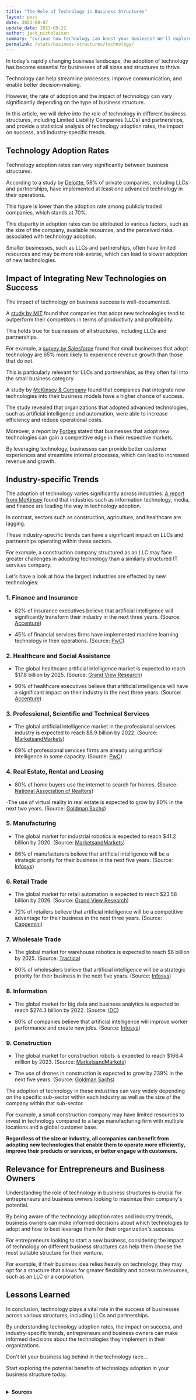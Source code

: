 ```yaml
---
title: "The Role of Technology in Business Structures"
layout: post
date: 2023-08-07
update_date: 2023-09-22
author: jack_nicholaisen
summary: "Curious how technology can boost your business? We'll explore its adoption and impact on LLCs, partnerships, and industry trends for your growth and success."
permalink: /stats/business-structures/technology/
--- 
```


In today's rapidly changing business landscape, the adoption of technology has become essential for businesses of all sizes and structures to thrive. 

Technology can help streamline processes, improve communication, and enable better decision-making. 

However, the rate of adoption and the impact of technology can vary significantly depending on the type of business structure. 

In this article, we will delve into the role of technology in different business structures, including Limited Liability Companies (LLCs) and partnerships, and provide a statistical analysis of technology adoption rates, the impact on success, and industry-specific trends.

## Technology Adoption Rates

Technology adoption rates can vary significantly between business structures. 

According to a study by [Deloitte](https://www2.deloitte.com/us/en/insights/topics/strategy/technology-trends-private-companies.html), 58% of private companies, including LLCs and partnerships, have implemented at least one advanced technology in their operations. 

This figure is lower than the adoption rate among publicly traded companies, which stands at 70%.

This disparity in adoption rates can be attributed to various factors, such as the size of the company, available resources, and the perceived risks associated with technology adoption. 

Smaller businesses, such as LLCs and partnerships, often have limited resources and may be more risk-averse, which can lead to slower adoption of new technologies.

## Impact of Integrating New Technologies on Success

The impact of technology on business success is well-documented. 

A [study by MIT](https://www.technologyreview.com/s/516601/how-technology-is-destroying-jobs/) found that companies that adopt new technologies tend to outperform their competitors in terms of productivity and profitability. 

This holds true for businesses of all structures, including LLCs and partnerships.

For example, a [survey by Salesforce](https://www.salesforce.com/blog/2015/10/how-technology-is-impacting-small-businesses.html) found that small businesses that adopt technology are 65% more likely to experience revenue growth than those that do not. 

This is particularly relevant for LLCs and partnerships, as they often fall into the small business category.

A study by [McKinsey & Company](https://www.mckinsey.com/business-functions/mckinsey-digital/our-insights/the-next-normal-arrives-trends-that-will-define-2021-and-beyond) found that companies that integrate new technologies into their business models have a higher chance of success. 

The study revealed that organizations that adopted advanced technologies, such as artificial intelligence and automation, were able to increase efficiency and reduce operational costs. 

Moreover, a report by [Forbes](https://www.forbes.com/sites/quora/2019/03/19/how-is-technology-changing-the-way-business-is-done/?sh=3c7a4f2d5bb0) stated that businesses that adopt new technologies can gain a competitive edge in their respective markets. 

By leveraging technology, businesses can provide better customer experiences and streamline internal processes, which can lead to increased revenue and growth.

## Industry-specific Trends

The adoption of technology varies significantly across industries. [A report from McKinsey](https://www.mckinsey.com/business-functions/mckinsey-digital/our-insights/digital-america-a-tale-of-the-haves-and-have-mores) found that industries such as information technology, media, and finance are leading the way in technology adoption. 

In contrast, sectors such as construction, agriculture, and healthcare are lagging.

These industry-specific trends can have a significant impact on LLCs and partnerships operating within these sectors. 

For example, a construction company structured as an LLC may face greater challenges in adopting technology than a similarly structured IT services company.

Let's have a look at how the largest industries are effected by new technologies:

### 1.   Finance and Insurance

-  82% of insurance executives believe that artificial intelligence will significantly transform their industry in the next three years. (Source: [Accenture](https://www.accenture.com/us-en/insight-insurance-artificial-intelligence))

-  45% of financial services firms have implemented machine learning technology in their operations. (Source: [PwC](https://www.pwc.com/us/en/industries/financial-services/research-institute/top-issues/artificial-intelligence.html))

### 2.   Healthcare and Social Assistance

-  The global healthcare artificial intelligence market is expected to reach \$17.8 billion by 2025. (Source: [Grand View Research](https://www.grandviewresearch.com/industry-analysis/healthcare-artificial-intelligence-ai-market))

-  90% of healthcare executives believe that artificial intelligence will have a significant impact on their industry in the next three years. (Source: [Accenture](https://www.accenture.com/us-en/insight-artificial-intelligence-healthcare))

### 3.   Professional, Scientific and Technical Services

-  The global artificial intelligence market in the professional services industry is expected to reach \$8.9 billion by 2022. (Source: [MarketsandMarkets](https://www.marketsandmarkets.com/Market-Reports/artificial-intelligence-market-74851580.html))

-  69% of professional services firms are already using artificial intelligence in some capacity. (Source: [PwC](https://www.pwc.com/us/en/industries/financial-services/research-institute/top-issues/artificial-intelligence.html))

### 4.  Real Estate, Rental and Leasing

- 80% of home buyers use the internet to search for homes. (Source: [National Association of Realtors](https://www.nar.realtor/research-and-statistics/quick-real-estate-statistics))

-The use of virtual reality in real estate is expected to grow by 80% in the next two years. (Source: [Goldman Sachs](https://www.goldmansachs.com/insights/pages/virtual-and-augmented-reality/report.pdf))

### 5.  Manufacturing

- The global market for industrial robotics is expected to reach \$41.2 billion by 2020. (Source: [MarketsandMarkets](https://www.marketsandmarkets.com/Market-Reports/industrial-robotics-market-643.html))

- 86% of manufacturers believe that artificial intelligence will be a strategic priority for their business in the next five years. (Source: [Infosys](https://www.infosys.com/aimaturity/Documents/manufacturing-white-paper.pdf))

### 6.  Retail Trade

- The global market for retail automation is expected to reach \$23.58 billion by 2026. (Source: [Grand View Research](https://www.grandviewresearch.com/industry-analysis/retail-automation-market))

- 72% of retailers believe that artificial intelligence will be a competitive advantage for their business in the next three years. (Source: [Capgemini](https://www.capgemini.com/research/artificial-intelligence-in-retail/))

### 7.  Wholesale Trade

- The global market for warehouse robotics is expected to reach \$6 billion by 2025. (Source: [Tractica](https://www.tractica.com/research/warehouse-robots/))

- 80% of wholesalers believe that artificial intelligence will be a strategic priority for their business in the next five years. (Source: [Infosys](https://www.infosys.com/aimaturity/Documents/wholesale-distribution-white-paper.pdf))

### 8.  Information

- The global market for big data and business analytics is expected to reach \$274.3 billion by 2022. (Source: [IDC](https://www.idc.com/getdoc.jsp?containerId=prUS42757418))

- 80% of companies believe that artificial intelligence will improve worker performance and create new jobs. (Source: [Infosys](https://www.infosys.com/aimaturity/Documents/enterprise-ai-white-paper.pdf))

### 9.  Construction

- The global market for construction robots is expected to reach \$166.4 million by 2023. (Source: [MarketsandMarkets](https://www.marketsandmarkets.com/Market-Reports/construction-robot-market-191181584.html))

- The use of drones in construction is expected to grow by 239% in the next five years. (Source: [Goldman Sachs](https://www.goldmansachs.com/insights/pages/drones/report.pdf))

The adoption of technology in these industries can vary widely depending on the specific sub-sector within each industry as well as the size of the company within that sub-sector. 

For example, a small construction company may have limited resources to invest in technology compared to a large manufacturing firm with multiple locations and a global customer base.

**Regardless of the size or industry, all companies can benefit from adopting new technologies that enable them to operate more efficiently, improve their products or services, or better engage with customers.**

## Relevance for Entrepreneurs and Business Owners

Understanding the role of technology in business structures is crucial for entrepreneurs and business owners looking to maximize their company's potential.

By being aware of the technology adoption rates and industry trends, business owners can make informed decisions about which technologies to adopt and how to best leverage them for their organization's success.

For entrepreneurs looking to start a new business, considering the impact of technology on different business structures can help them choose the most suitable structure for their venture.

For example, if their business idea relies heavily on technology, they may opt for a structure that allows for greater flexibility and access to resources, such as an LLC or a corporation.

## Lessons Learned

In conclusion, technology plays a vital role in the success of businesses across various structures, including LLCs and partnerships.

By understanding technology adoption rates, the impact on success, and industry-specific trends, entrepreneurs and business owners can make informed decisions about the technologies they implement in their organizations.

Don't let your business lag behind in the technology race...

Start exploring the potential benefits of technology adoption in your business structure today.

<br>
<details>
<summary><b>Sources</b></summary>
<br>
<ul>
    <li><a href="https://www2.deloitte.com/us/en/insights/topics/strategy/technology-trends-private-companies.html">Deloitte: Technology Trends Among Private Companies</a></li>
    <li><a href="https://www.technologyreview.com/s/516601/how-technology-is-destroying-jobs/">MIT Technology Review: How Technology Is Destroying Jobs</a></li>
    <li><a href="https://www.salesforce.com/blog/2015/10/how-technology-is-impacting-small-businesses.html">Salesforce: How Technology Is Impacting Small Businesses</a></li>
    <li><a href="https://www.mckinsey.com/business-functions/mckinsey-digital/our-insights/digital-america-a-tale-of-the-haves-and-have-mores">McKinsey: Digital America - A Tale of the Haves and Have-Mores</a></li>
    <li><a href="https://www.accenture.com/us-en/insight-insurance-artificial-intelligence">Accenture</a></li>
    <li><a href="https://www.pwc.com/us/en/industries/financial-services/research-institute/top-issues/artificial-intelligence.html">PwC</a></li>
    <li><a href="https://www.grandviewresearch.com/industry-analysis/healthcare-artificial-intelligence-ai-market">Grand View Research</a></li>
    <li><a href="https://www.infosys.com/aimaturity/Documents/manufacturing-white-paper.pdf">Infosys</a></li>
    <li><a href="https://www.nar.realtor/research-and-statistics/quick-real-estate-statistics">National Association of Realtors</a></li>
    <li><a href="https://www.goldmansachs.com/insights/pages/virtual-and-augmented-reality/report.pdf">Goldman Sachs</a></li>
    <li><a href="https://www.tractica.com/research/warehouse-robots/">Tractica</a></li>
    <li><a href="https://www.idc.com/getdoc.jsp?containerId=prUS42757418">IDC</a></li>
    <li><a href="https://www.marketsandmarkets.com/Market-Reports/artificial-intelligence-market-74851580.htm">MarketsandMarkets</a></li>
    <li><a href="https://www.marketsandmarkets.com/Market-Reports/construction-robot-market-191181584.html">MarketsandMarkets</a></li>
    <li><a href="https://www.marketsandmarkets.com/Market-Reports/industrial-robotics-market-643.html">MarketsandMarkets</a></li>
</ul>
</details>


